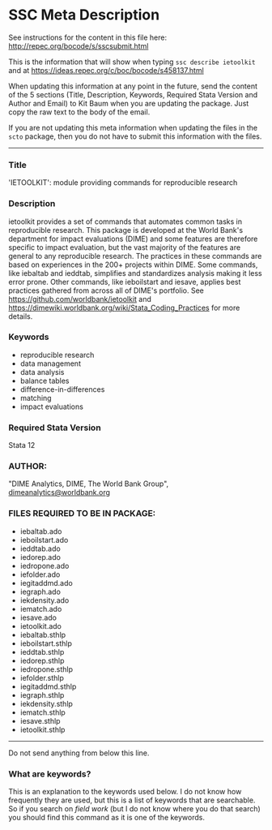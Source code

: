 # SSC Meta Description
See instructions for the content in this file here: http://repec.org/bocode/s/sscsubmit.html

This is the information that will show when typing `ssc describe ietoolkit` and at https://ideas.repec.org/c/boc/bocode/s458137.html

When updating this information at any point in the future, send the content of the 5 sections (Title, Description, Keywords, Required Stata Version and Author and Email) to Kit Baum when you are updating the package. Just copy the raw text to the body of the email.

If you are not updating this meta information when updating the files in the `scto` package, then you do not have to submit this information with the files.

***

### Title
'IETOOLKIT': module providing commands for reproducible research

### Description

ietoolkit provides a set of commands that
automates common tasks in reproducible research.
This package is developed at the World Bank's
department for impact evaluations (DIME)
and some features are therefore specific to impact evaluation,
but the vast majority of the features are general to any reproducible research.
The practices in these commands are based on experiences in
the 200+ projects within DIME.
Some commands, like iebaltab and ieddtab, simplifies and standardizes analysis
making it less error prone.
Other commands, like ieboilstart and iesave, applies best practices
gathered from across all of DIME's portfolio.
See https://github.com/worldbank/ietoolkit and
https://dimewiki.worldbank.org/wiki/Stata_Coding_Practices for more details.

### Keywords
* reproducible research
* data management
* data analysis
* balance tables
* difference-in-differences
* matching
* impact evaluations

### Required Stata Version      
Stata 12

### AUTHOR:
"DIME Analytics, DIME, The World Bank Group", dimeanalytics@worldbank.org

### FILES REQUIRED TO BE IN PACKAGE:
- iebaltab.ado
- ieboilstart.ado
- ieddtab.ado
- iedorep.ado
- iedropone.ado
- iefolder.ado
- iegitaddmd.ado
- iegraph.ado
- iekdensity.ado
- iematch.ado
- iesave.ado
- ietoolkit.ado
- iebaltab.sthlp
- ieboilstart.sthlp
- ieddtab.sthlp
- iedorep.sthlp
- iedropone.sthlp
- iefolder.sthlp
- iegitaddmd.sthlp
- iegraph.sthlp
- iekdensity.sthlp
- iematch.sthlp
- iesave.sthlp
- ietoolkit.sthlp


***
Do not send anything from below this line.

### What are keywords?
This is an explanation to the keywords used below. I do not know how frequently they are used, but this is a list of keywords that are searchable. So if you search on _field work_ (but I do not know where you do that search) you should find this command as it is one of the keywords.
